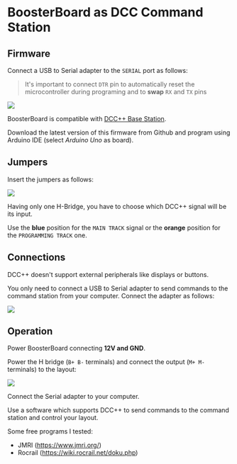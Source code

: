 # BoosterBoard as DCC Command Station

## Firmware

Connect a USB to Serial adapter to the `SERIAL` port as follows:

> It's important to connect `DTR` pin to automatically reset the microcontroller during programing and to **swap** `RX` and `TX` pins

![](https://github.com/lucadentella/BoosterBoard/raw/main/images/serial-programming.jpg)

BoosterBoard is compatible with [DCC++ Base Station](https://github.com/DccPlusPlus/BaseStation). 

Download the latest version of this firmware from Github and program using Arduino IDE (select *Arduino Uno* as board).

## Jumpers

Insert the jumpers as follows:

![](https://github.com/lucadentella/BoosterBoard/raw/main/images/jumpers-cs.jpg)

Having only one H-Bridge, you have to choose which DCC++ signal will be its input.

Use the **blue** position for the `MAIN TRACK` signal or the **orange** position for the `PROGRAMMING TRACK` one.

## Connections

DCC++ doesn't support external peripherals like displays or buttons. 

You only need to connect a USB to Serial adapter to send commands to the command station from your computer. Connect the adapter as follows:

![](https://github.com/lucadentella/BoosterBoard/raw/main/images/serial-cs.jpg)

## Operation

Power BoosterBoard connecting **12V and GND**.

Power the H bridge (`B+ B-` terminals) and connect the output (`M+ M-` terminals) to the layout:

![](https://github.com/lucadentella/BoosterBoard/raw/main/images/conn-hbridge.jpg)

Connect the Serial adapter to your computer.

Use a software which supports DCC++ to send commands to the command station and control your layout.

Some free programs I tested:

 - JMRI (https://www.jmri.org/)
 - Rocrail (https://wiki.rocrail.net/doku.php)
 